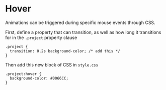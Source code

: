 # Hover

Animations can be triggered during specific mouse events through CSS.

First, define a property that can transition, as well as how long it transitions
for in the `.project` property clause
```
.project {
  transition: 0.2s background-color; /* add this */
}
```

Then add this new block of CSS in `style.css`
```
.project:hover {
  background-color: #0066CC;
}
```
